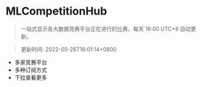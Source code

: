 # MLCompetitionHub

> 一站式显示各大数据竞赛平台正在进行的比赛，每天 16:00 UTC+8 自动更新。
  
> 更新时间: 2022-05-26T16:01:14+0800 

* 多家竞赛平台
* 多种订阅方式
* 下拉查看更多
